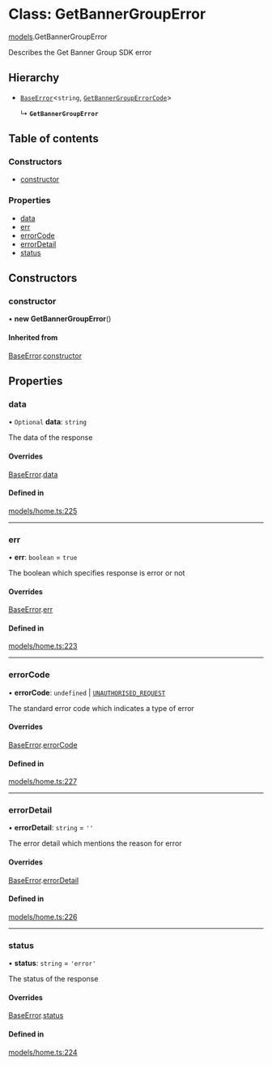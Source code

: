 # Class: GetBannerGroupError

[models](../wiki/models).GetBannerGroupError

Describes the Get Banner Group SDK error

## Hierarchy

- [`BaseError`](../wiki/models.BaseError)<`string`, [`GetBannerGroupErrorCode`](../wiki/models.GetBannerGroupErrorCode)\>

  ↳ **`GetBannerGroupError`**

## Table of contents

### Constructors

- [constructor](../wiki/models.GetBannerGroupError#constructor)

### Properties

- [data](../wiki/models.GetBannerGroupError#data)
- [err](../wiki/models.GetBannerGroupError#err)
- [errorCode](../wiki/models.GetBannerGroupError#errorcode)
- [errorDetail](../wiki/models.GetBannerGroupError#errordetail)
- [status](../wiki/models.GetBannerGroupError#status)

## Constructors

### constructor

• **new GetBannerGroupError**()

#### Inherited from

[BaseError](../wiki/models.BaseError).[constructor](../wiki/models.BaseError#constructor)

## Properties

### data

• `Optional` **data**: `string`

The data of the response

#### Overrides

[BaseError](../wiki/models.BaseError).[data](../wiki/models.BaseError#data)

#### Defined in

[models/home.ts:225](https://gitlab.com/baliganikhil/blackmirror-sdk/-/blob/349365c/src/models/home.ts#L225)

___

### err

• **err**: `boolean` = `true`

The boolean which specifies response is error or not

#### Overrides

[BaseError](../wiki/models.BaseError).[err](../wiki/models.BaseError#err)

#### Defined in

[models/home.ts:223](https://gitlab.com/baliganikhil/blackmirror-sdk/-/blob/349365c/src/models/home.ts#L223)

___

### errorCode

• **errorCode**: `undefined` \| [`UNAUTHORISED_REQUEST`](../wiki/models.GetBannerGroupErrorCode#unauthorised_request)

The standard error code which indicates a type of error

#### Overrides

[BaseError](../wiki/models.BaseError).[errorCode](../wiki/models.BaseError#errorcode)

#### Defined in

[models/home.ts:227](https://gitlab.com/baliganikhil/blackmirror-sdk/-/blob/349365c/src/models/home.ts#L227)

___

### errorDetail

• **errorDetail**: `string` = `''`

The error detail which mentions the reason for error

#### Overrides

[BaseError](../wiki/models.BaseError).[errorDetail](../wiki/models.BaseError#errordetail)

#### Defined in

[models/home.ts:226](https://gitlab.com/baliganikhil/blackmirror-sdk/-/blob/349365c/src/models/home.ts#L226)

___

### status

• **status**: `string` = `'error'`

The status of the response

#### Overrides

[BaseError](../wiki/models.BaseError).[status](../wiki/models.BaseError#status)

#### Defined in

[models/home.ts:224](https://gitlab.com/baliganikhil/blackmirror-sdk/-/blob/349365c/src/models/home.ts#L224)
